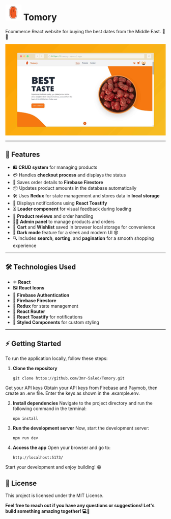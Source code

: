 # <img src="https://github.com/3mr-5aled/Tomory/blob/master/src/assets/logo.png?raw=true" width="50" height="50" /> **Tomory** 

Ecommerce React website for buying the best dates from the Middle East. 🍯🌴

<img src="https://github.com/3mr-5aled/Tomory/blob/master/public/screenshot-rocks%20(2).jpg" alt="Tomory Screenshot"/>

---

## 🚀 **Features**

- 🛍️ **CRUD system** for managing products
- 💳 Handles **checkout process** and displays the status
- 📝 Saves order details to **Firebase Firestore**
- 📦 Updates product amounts in the database automatically
- 🛠️ Uses **Redux** for state management and stores data in **local storage**
- 🔔 Displays notifications using **React Toastify**
- ⏳ **Loader component** for visual feedback during loading
- 🌟 **Product reviews** and order handling
- 👩‍💻 **Admin panel** to manage products and orders
- 🛒 **Cart** and **Wishlist** saved in browser local storage for convenience
- 🌙 **Dark mode** feature for a sleek and modern UI 😎
- 🔍 Includes **search**, **sorting**, and **pagination** for a smooth shopping experience

---

## 🛠️ **Technologies Used**

- ⚛️ **React**
- 🖼️ **React Icons**
- 🔐 **Firebase Authentication**
- 📂 **Firebase Firestore**
- 🔄 **Redux** for state management
- 🔎 **React Router**
- 📢 **React Toastify** for notifications
- 🎨 **Styled Components** for custom styling

---

## ⚡ **Getting Started**

To run the application locally, follow these steps:

1. **Clone the repository**  
   ```
   git clone https://github.com/3mr-5aled/Tomory.git
   ```
Get your API keys
Obtain your API keys from Firebase and Paymob, then create an .env file. Enter the keys as shown in the .example.env.

2. **Install dependencies**
Navigate to the project directory and run the following command in the terminal:

    ```
    npm install
    ```
3. **Run the development server**
Now, start the development server:

    ```
    npm run dev
    ```
4. **Access the app**
Open your browser and go to:

    ```
    http://localhost:5173/
    ```
Start your development and enjoy building! 😁

## 📄 **License**
This project is licensed under the MIT License.

**Feel free to reach out if you have any questions or suggestions! Let's build something amazing together! 💻🚀**
